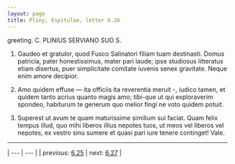 ```yaml
---
layout: page
title: Pliny, Espitulae, letter 6.26
---
```


greeting. C. PLINIUS SERVIANO SUO S.



1. Gaudeo et gratulor, quod Fusco Salinatori filiam tuam destinasti. Domus patricia, pater honestissimus, mater pari laude; ipse studiosus litteratus etiam disertus, puer simplicitate comitate iuvenis senex gravitate. Neque enim amore decipior.



2. Amo quidem effuse — ita officiis ita reverentia meruit -, iudico tamen, et quidem tanto acrius quanto magis amo; tibi-que ut qui exploraverim spondeo, habiturum te generum quo melior fingi ne voto quidem potuit.



3. Superest ut avum te quam maturissime similium sui faciat. Quam felix tempus illud, quo mihi liberos illius nepotes tuos, ut meos vel liberos vel nepotes, ex vestro sinu sumere et quasi pari iure tenere continget! Vale.



---

| --- | --- |
| previous: [6.25](../6.25/) | next: [6.27](../6.27/) |